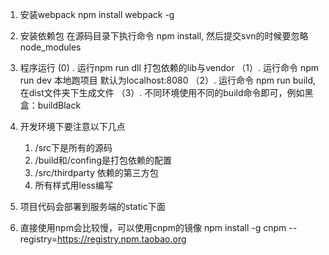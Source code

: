 1. 安装webpack
  npm install webpack -g
2. 安装依赖包
  在源码目录下执行命令 npm install, 然后提交svn的时候要忽略node_modules
3. 程序运行
     (0) . 运行npm run dll 打包依赖的lib与vendor
    （1）. 运行命令 npm run dev 本地跑项目 默认为localhost:8080
    （2）. 运行命令 npm run build, 在dist文件夹下生成文件
    （3）. 不同环境使用不同的build命令即可，例如黑盒：buildBlack
4. 开发环境下要注意以下几点
    1. /src下是所有的源码
    2. /build和/confing是打包依赖的配置
    3. /src/thirdparty 依赖的第三方包
    4. 所有样式用less编写
5. 项目代码会部署到服务端的static下面

6. 直接使用npm会比较慢，可以使用cnpm的镜像 npm install -g cnpm --registry=https://registry.npm.taobao.org